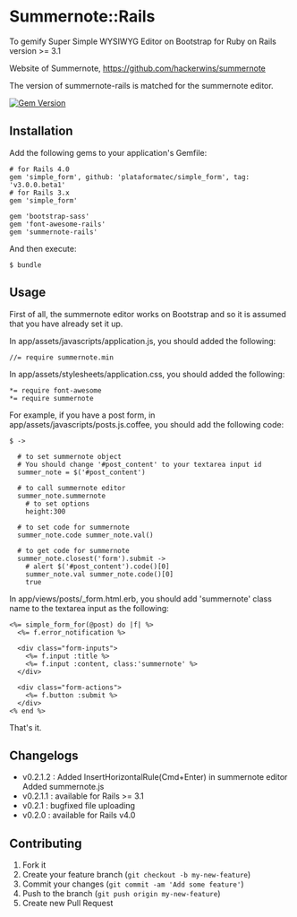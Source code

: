 # Summernote::Rails

To gemify Super Simple WYSIWYG Editor on Bootstrap for Ruby on Rails version >= 3.1

Website of Summernote, https://github.com/hackerwins/summernote

The version of summernote-rails is matched for the summernote editor.

[![Gem Version](https://badge.fury.io/rb/summernote-rails.png)](http://badge.fury.io/rb/summernote-rails)

## Installation

Add the following gems to your application's Gemfile:

    # for Rails 4.0
    gem 'simple_form', github: 'plataformatec/simple_form', tag: 'v3.0.0.beta1'
    # for Rails 3.x
    gem 'simple_form'

    gem 'bootstrap-sass'
    gem 'font-awesome-rails'
    gem 'summernote-rails'

And then execute:

    $ bundle

## Usage

First of all, the summernote editor works on Bootstrap and so it is assumed that you have already set it up.

In app/assets/javascripts/application.js, you should added the following:

```
//= require summernote.min
```

In app/assets/stylesheets/application.css, you should added the following:

```
*= require font-awesome
*= require summernote
```

For example, if you have a post form, in app/assets/javascripts/posts.js.coffee, you should add the following code:

```
$ ->

  # to set summernote object
  # You should change '#post_content' to your textarea input id
  summer_note = $('#post_content')

  # to call summernote editor
  summer_note.summernote
    # to set options
    height:300  

  # to set code for summernote
  summer_note.code summer_note.val()

  # to get code for summernote
  summer_note.closest('form').submit ->
    # alert $('#post_content').code()[0]
    summer_note.val summer_note.code()[0]
    true
```

In app/views/posts/_form.html.erb, you should add 'summernote' class name to the textarea input as the following:

```
<%= simple_form_for(@post) do |f| %>
  <%= f.error_notification %>

  <div class="form-inputs">
    <%= f.input :title %>
    <%= f.input :content, class:'summernote' %>
  </div>

  <div class="form-actions">
    <%= f.button :submit %>
  </div>
<% end %>
```

That's it. 


## Changelogs

 - v0.2.1.2 : Added InsertHorizontalRule(Cmd+Enter) in summernote editor
              Added summernote.js 
 - v0.2.1.1 : available for Rails >= 3.1
 - v0.2.1   : bugfixed file uploading
 - v0.2.0   : available for Rails v4.0


## Contributing

1. Fork it
2. Create your feature branch (`git checkout -b my-new-feature`)
3. Commit your changes (`git commit -am 'Add some feature'`)
4. Push to the branch (`git push origin my-new-feature`)
5. Create new Pull Request
